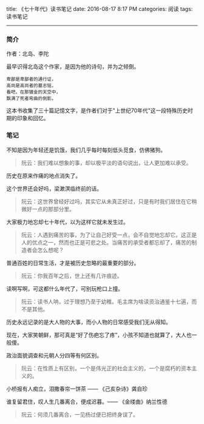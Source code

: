 title: 《七十年代》读书笔记
date: 2016-08-17 8:17 PM
categories: 阅读
tags: 读书笔记

---

### 简介
作者：北岛、李陀

最早识得北岛这个作家，是因为他的诗句，并为之倾倒。

    卑鄙是卑鄙者的通行证，
    高尚是高尚者的墓志铭，
    看吧，在那镀金的天空中，
    飘满了死者弯曲的倒影。

这本书收集了三十篇記憶文字，是作者们对于"上世纪70年代"这一段特殊历史时期的印象和回忆。

### 笔记
不知是因为年轻还是饥饿，我们几乎每时每刻低头觅食，仿佛猪狗。
> 阮云：我们难以想象的事，却以极平淡的语句说出，让人更加难以承受。

历史在原来作痛的地点消失了。

这个世界还会好吗，梁漱溟临终前的话。
> 阮云：这世界曾经好过吗，其实它从未真正好过，只是有时我们居住在它稍微好一点的那部分里。

大家极力地忘却七十年代，以为这样它就未发生过。
> 阮云：人遇到痛苦的事，为了让自己好受一点，会不自觉地忘却它。这正是人的优点之一，然而也正是可悲之处。当痛苦的承受者都忘却了，痛苦的制造者会怎么想呢？

普通百姓的日常生活，才是被历史忽略的最重要的部分。
> 阮云：你我百年之后，世上还有几许痕迹。

读啊写啊，可这都什么年代了，可别玩枪口上撞。
> 阮云：读书人呐，过于理想乃至于幼稚。毛主席为啥读资治通鉴十七遍，而不是其他。

历史永远记录的是大人物的大事，而小人物的日常感受我们无从得知。

现在，大家笑朝鲜，那可真是“好了伤疤忘了疼”，小孩不知道也就算了，大人也一般傻。

政治面貌调查和元朝人分四等有何区别。
> 阮云：在性质上有区别，一个是伟光正的社会主义的，一个是腐朽的资本主义的。

小桥报有人痴立，泪撒春帘一饼茶 —— 《己亥杂诗》龚自珍

谁复留君住，叹人生几番离合，便成迟暮。—— 《金缕曲》纳兰性德
> 阮云：何须几番离合，一见杨过便已把终身误了。
